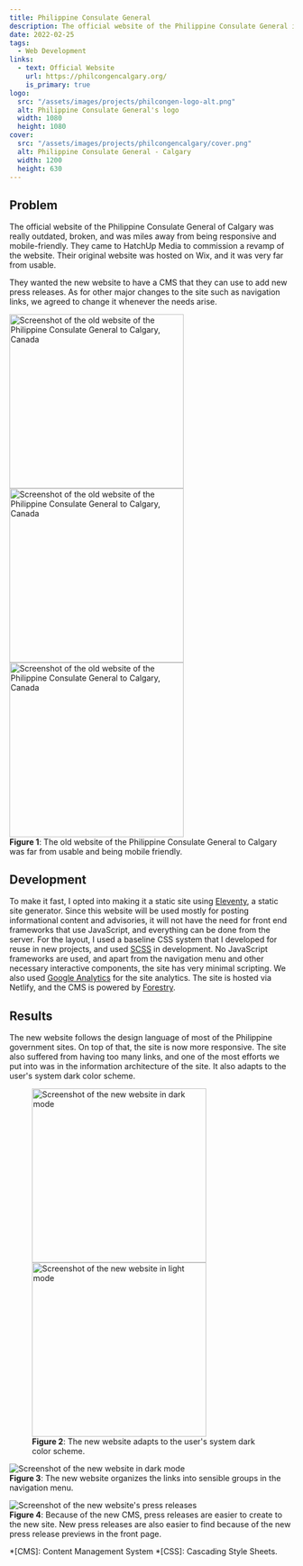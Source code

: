 ```yaml
---
title: Philippine Consulate General
description: The official website of the Philippine Consulate General in Calgary, Alberta, Canada.
date: 2022-02-25
tags:
  - Web Development
links:
  - text: Official Website
    url: https://philcongencalgary.org/
    is_primary: true
logo:
  src: "/assets/images/projects/philcongen-logo-alt.png"
  alt: Philippine Consulate General's logo
  width: 1080
  height: 1080
cover:
  src: "/assets/images/projects/philcongencalgary/cover.png"
  alt: Philippine Consulate General - Calgary
  width: 1200
  height: 630
---
```


## Problem

The official website of the Philippine Consulate General of Calgary was really outdated, broken, and was miles away from being responsive and mobile-friendly. They came to HatchUp Media to commission a revamp of the website. Their original website was hosted on Wix, and it was very far from usable.

They wanted the new website to have a CMS that they can use to add new press releases. As for other major changes to the site such as navigation links, we agreed to change it whenever the needs arise.

<figure class="image" style="width: min(90ch, 100%); margin-inline: auto;">
  <div class="center-justified cluster gap--m">
    <img style="width: min(35ch, 100%); flex-basis: 35ch; flex-grow: 0;" src="/assets/images/projects/philcongencalgary/philcongen-old-1.png" alt="Screenshot of the old website of the Philippine Consulate General to Calgary, Canada">
    <img style="width: min(35ch, 100%); flex-basis: 35ch; flex-grow: 0;" src="/assets/images/projects/philcongencalgary/philcongen-old.png" alt="Screenshot of the old website of the Philippine Consulate General to Calgary, Canada">
    <img style="width: min(35ch, 100%); flex-basis: 35ch; flex-grow: 0;" src="/assets/images/projects/philcongencalgary/philcongen-old-2.png" alt="Screenshot of the old website of the Philippine Consulate General to Calgary, Canada">
  </div>
  <figcaption>
    <strong>Figure 1</strong>: The old website of the Philippine Consulate General to Calgary was far from usable and being mobile friendly.
  </figcaption>
</figure>

## Development

To make it fast, I opted into making it a static site using [Eleventy][eleventy], a static site generator. Since this website will be used mostly for posting informational content and advisories, it will not have the need for front end frameworks that use JavaScript, and everything can be done from the server. For the layout, I used a baseline CSS system that I developed for reuse in new projects, and used [SCSS][scss] in development. No JavaScript frameworks are used, and apart from the navigation menu and other necessary interactive components, the site has very minimal scripting. We also used [Google Analytics][ga] for the site analytics. The site is hosted via Netlify, and the CMS is powered by [Forestry][forestry].

## Results

The new website follows the design language of most of the Philippine government sites. On top of that, the site is now more responsive. The site also suffered from having too many links, and one of the most efforts we put into was in the information architecture of the site. It also adapts to the user's system dark color scheme.

<figure class="image margin-top--xl">
  <div class="cluster gap--m">
    <img style="width: min(35ch, 100%); flex-basis: 35ch;" src="/assets/images/projects/philcongencalgary/new-1.png" alt="Screenshot of the new website in dark mode">
    <img style="width: min(35ch, 100%); flex-basis: 35ch;" src="/assets/images/projects/philcongencalgary/new-2.png" alt="Screenshot of the new website in light mode">
  </div>
  <figcaption>
    <strong>Figure 2</strong>: The new website adapts to the user's system dark color scheme.
  </figcaption>
</figure>
<figure class="image margin-top--xl" style="width: min(90ch, 100%); margin-inline: auto;">
  <img src="/assets/images/projects/philcongencalgary/new-3.png" alt="Screenshot of the new website in dark mode">
  <figcaption>
    <strong>Figure 3</strong>: The new website organizes the links into sensible groups in the navigation menu.
  </figcaption>
</figure>
<figure class="image margin-top--xl" style="width: min(90ch, 100%); margin-inline: auto;">
  <img src="/assets/images/projects/philcongencalgary/new-4.png" alt="Screenshot of the new website's press releases">
  <figcaption>
    <strong>Figure 4</strong>: Because of the new CMS, press releases are easier to create to the new site. New press releases are also easier to find because of the new press release previews in the front page.
  </figcaption>
</figure>

*[CMS]: Content Management System
*[CSS]: Cascading Style Sheets.

[eleventy]: https://11ty.dev/
[scss]: https://sass-lang.com/
[ga]: https://analytics.google.com/
[forestry]: https://forestry.io/